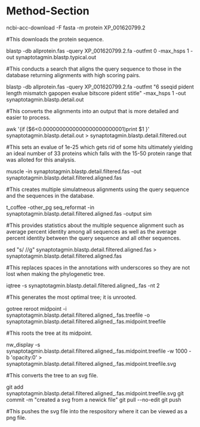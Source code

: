 # Method-Section

ncbi-acc-download -F fasta -m protein XP_001620799.2

#This downloads the protein sequence. 

blastp -db allprotein.fas -query XP_001620799.2.fa -outfmt 0 -max_hsps 1 -out synaptotagmin.blastp.typical.out

#This conducts a search that aligns the query sequence to those in the database returning alignments with high scoring pairs. 

blastp -db allprotein.fas -query XP_001620799.2.fa -outfmt "6 sseqid pident length mismatch gapopen evalue bitscore pident stitle" -max_hsps 1 -out synaptotagmin.blastp.detail.out

#This converts the alignments into an output that is more detailed and easier to process. 

awk '{if ($6<0.0000000000000000000000001)print $1 }' synaptotagmin.blastp.detail.out > synaptotagmin.blastp.detail.filtered.out

#This sets an evalue of 1e-25 which gets rid of some hits ultimately yielding an ideal number of 33 proteins which falls with the 15-50 protein range that was alloted for this analysis. 

muscle -in synaptotagmin.blastp.detail.filtered.fas -out synaptotagmin.blastp.detail.filtered.aligned.fas

#This creates multiple simulatneous alignments using the query sequence and the sequences in the database. 

t_coffee -other_pg seq_reformat -in synaptotagmin.blastp.detail.filtered.aligned.fas -output sim

#This provides statistics about the multiple sequence alignment such as average percent identity among all sequences as well as the average percent identity between the query sequence and all other sequences. 

sed "s/ //g" synaptotagmin.blastp.detail.filtered.aligned.fas > synaptotagmin.blastp.detail.filtered.aligned.fas

#This replaces spaces in the annotations with underscores so they are not lost when making the phylogenetic tree. 

iqtree -s synaptotagmin.blastp.detail.filtered.aligned_.fas -nt 2

#This generates the most optimal tree; it is unrooted. 

gotree reroot midpoint -i synaptotagmin.blastp.detail.filtered.aligned_.fas.treefile -o synaptotagmin.blastp.detail.filtered.aligned_.fas.midpoint.treefile

#This roots the tree at its midpoint. 

nw_display -s synaptotagmin.blastp.detail.filtered.aligned_.fas.midpoint.treefile -w 1000 -b 'opacity:0' > synaptotagmin.blastp.detail.filtered.aligned_.fas.midpoint.treefile.svg

#This converts the tree to an svg file.

git add synaptotagmin.blastp.detail.filtered.aligned_.fas.midpoint.treefile.svg git commit -m "created a svg from a newick file" git pull --no-edit git push

#This pushes the svg file into the respository where it can be viewed as a png file. 
